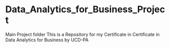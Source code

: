 # Data_Analytics_for_Business_Project
Main Project folder
This is a Repository for my Certificate in Certificate in Data Analytics for Business by UCD-PA

